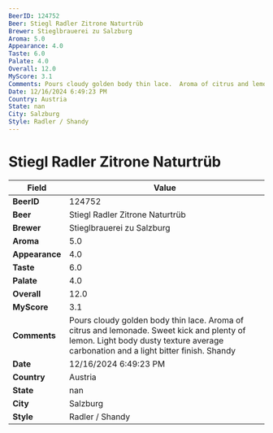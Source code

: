 ```yaml
---
BeerID: 124752
Beer: Stiegl Radler Zitrone Naturtrüb
Brewer: Stieglbrauerei zu Salzburg
Aroma: 5.0
Appearance: 4.0
Taste: 6.0
Palate: 4.0
Overall: 12.0
MyScore: 3.1
Comments: Pours cloudy golden body thin lace.  Aroma of citrus and lemonade. Sweet kick and plenty of lemon.  Light body dusty texture average carbonation and a light bitter finish.  Shandy
Date: 12/16/2024 6:49:23 PM
Country: Austria
State: nan
City: Salzburg
Style: Radler / Shandy
---
```


# Stiegl Radler Zitrone Naturtrüb

| Field         | Value |
|---------------|-------|
| **BeerID** | 124752 |
| **Beer** | Stiegl Radler Zitrone Naturtrüb |
| **Brewer** | Stieglbrauerei zu Salzburg |
| **Aroma** | 5.0 |
| **Appearance** | 4.0 |
| **Taste** | 6.0 |
| **Palate** | 4.0 |
| **Overall** | 12.0 |
| **MyScore** | 3.1 |
| **Comments** | Pours cloudy golden body thin lace.  Aroma of citrus and lemonade. Sweet kick and plenty of lemon.  Light body dusty texture average carbonation and a light bitter finish.  Shandy  |
| **Date** | 12/16/2024 6:49:23 PM |
| **Country** | Austria |
| **State** | nan |
| **City** | Salzburg |
| **Style** | Radler / Shandy |
